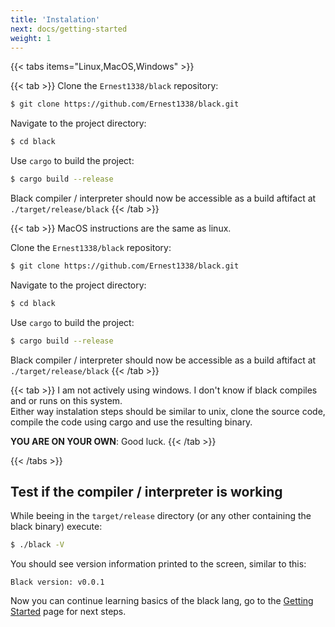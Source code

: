 ```yaml
---
title: 'Instalation'
next: docs/getting-started
weight: 1
---
```


{{< tabs items="Linux,MacOS,Windows" >}}

  {{< tab >}}
  Clone the `Ernest1338/black` repository:
  ```bash
  $ git clone https://github.com/Ernest1338/black.git
  ```
  Navigate to the project directory:
  ```bash
  $ cd black
  ```
  Use `cargo` to build the project:
  ```bash
  $ cargo build --release
  ```
  Black compiler / interpreter should now be accessible as a build aftifact at `./target/release/black`
  {{< /tab >}}


  {{< tab >}}
  MacOS instructions are the same as linux.

  Clone the `Ernest1338/black` repository:
  ```bash
  $ git clone https://github.com/Ernest1338/black.git
  ```
  Navigate to the project directory:
  ```bash
  $ cd black
  ```
  Use `cargo` to build the project:
  ```bash
  $ cargo build --release
  ```
  Black compiler / interpreter should now be accessible as a build aftifact at `./target/release/black`
  {{< /tab >}}


  {{< tab >}}
  I am not actively using windows. I don't know if black compiles and or runs on this system. \
  Either way instalation steps should be similar to unix, clone the source code, compile the code using cargo and use the resulting binary.

  **YOU ARE ON YOUR OWN**: Good luck.
  {{< /tab >}}

{{< /tabs >}}

## Test if the compiler / interpreter is working

While beeing in the `target/release` directory (or any other containing the black binary) execute:
```bash
$ ./black -V
```

You should see version information printed to the screen, similar to this:
```
Black version: v0.0.1
```

Now you can continue learning basics of the black lang, go to the [Getting Started](/docs/getting-started) page for next steps.
